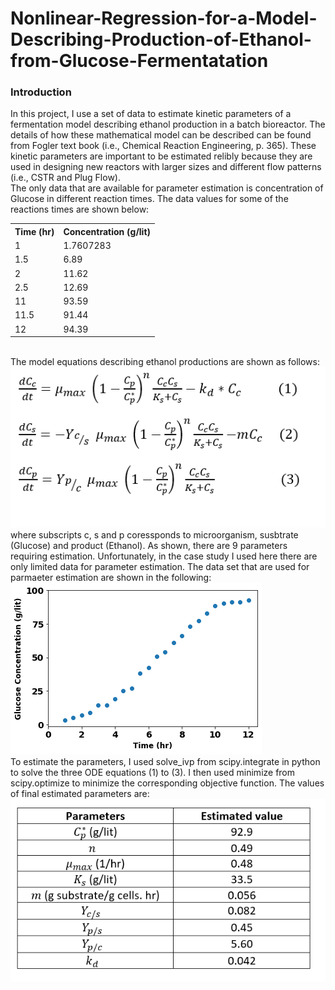 # Nonlinear-Regression-for-a-Model-Describing-Production-of-Ethanol-from-Glucose-Fermentatation
<h3> Introduction </h3>
<p> In this project, I use a set of data to estimate kinetic parameters of a fermentation model describing ethanol production in a batch bioreactor. The details of how these mathematical model can be described can be found from Fogler text book (i.e., Chemical Reaction Engineering, p. 365). These kinetic parameters are important to be estimated relibly because they are used in designing new reactors with larger sizes and different flow patterns (i.e., CSTR and Plug Flow). <br>
The only data that are available for parameter estimation is concentration of Glucose in different reaction times. The data values for some of the reactions times are shown below:<br>
<table>
  <tr>
    <th>Time (hr)</th>
    <th>Concentration (g/lit)</th>
  </tr>
  <tr>
    <td>1</td>
    <td>1.7607283</td>

 </tr>
  <tr>
    <td>1.5</td>
    <td>6.89</td>
 </tr>
 <tr>
    <td>2</td>
    <td>11.62</td>

 </tr>
<tr>
    <td>2.5</td>
    <td>12.69</td>

 </tr>
 <tr>
    <td>11</td>
    <td>93.59</td>

 </tr>

<tr>
    <td>11.5</td>
    <td>91.44</td>

 </tr>

<tr>
    <td>12</td>
    <td>94.39</td>

 </tr>

</table><br>
The model equations describing ethanol productions are shown as follows:
<img src='https://github.com/kaveh7293/Nonlinear-Regression-for-a-Model-Describing-Production-of-Ethanol-from-Glucose-Fermentatation/blob/main/Bioreactor_equations.png'>
where subscripts c, s and p coressponds to microorganism, susbtrate (Glucose) and product (Ethanol). As shown, there are 9 parameters requiring estimation. Unfortunately, in the case study I used here there are only limited data for parameter estimation. The data set that are used for parmaeter estimation are shown in the following:<br>
<img src='https://github.com/kaveh7293/Nonlinear-Regression-for-a-Model-Describing-Production-of-Ethanol-from-Glucose-Fermentatation/blob/main/Data_2.png'><br>
To estimate the parameters, I used solve_ivp from scipy.integrate in python to solve the three ODE equations (1) to (3). I then used minimize from scipy.optimize to minimize the corresponding objective function. The values of final estimated parameters are:
<img src='https://github.com/kaveh7293/Nonlinear-Regression-for-a-Model-Describing-Production-of-Ethanol-from-Glucose-Fermentatation/blob/main/Parameter_estimates.png'>

